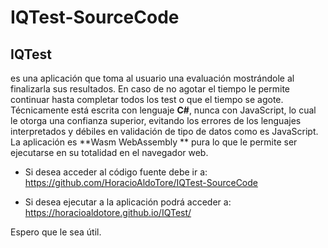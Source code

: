 # IQTest-SourceCode
## IQTest
es una aplicación que toma al usuario una evaluación mostrándole al finalizarla sus resultados. En caso de no agotar el tiempo le permite continuar hasta completar todos los test o que el tiempo se agote.
Técnicamente está escrita con lenguaje **C#**, nunca con JavaScript, lo cual le otorga una confianza superior, evitando los errores de los lenguajes interpretados y débiles en validación de tipo de datos como es JavaScript. La aplicación es **Wasm WebAssembly ** pura lo que le permite ser ejecutarse en su totalidad en el navegador web.

*  Si desea acceder al código fuente debe ir a:
https://github.com/HoracioAldoTore/IQTest-SourceCode

* Si desea ejecutar a la aplicación podrá acceder a: 
https://horacioaldotore.github.io/IQTest/

Espero que le sea útil.

